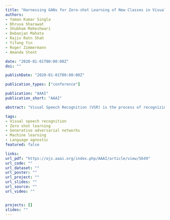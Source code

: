 ```yaml
---
title: "Harnessing GANs for Zero-shot Learning of New Classes in Visual Speech Recognition"
authors:
- Yaman Kumar Singla
- Dhruva Sharawat
- Shubham Maheshwari
- Debanjan Mahata
- Rajiv Ratn Shah
- Yifang Yin
- Roger Zimmermann
- Amanda Stent

date: "2020-01-01T00:00:00Z"
doi: ""

publishDate: "2020-01-01T00:00:00Z"

publication_types: ["conference"]

publication: "AAAI"
publication_short: "AAAI"

abstract: "Visual Speech Recognition (VSR) is the process of recognizing or interpreting speech by watching the lip movements of the speaker. Recent machine learning based approaches model VSR as a classification problem; however, the scarcity of training data leads to error-prone systems with very low accuracies in predicting unseen classes. To solve this problem, we present a novel approach to zero-shot learning by generating new classes using Generative Adversarial Networks (GANs), and show how the addition of unseen class samples increases the accuracy of a VSR system by a significant margin of 27% and allows it to handle speaker-independent out-of-vocabulary phrases. We also show that our models are language agnostic and therefore capable of seamlessly generating, using English training data, videos for a new language (Hindi). To the best of our knowledge, this is the first work to show empirical evidence of the use of GANs for generating training samples of unseen classes in the domain of VSR, hence facilitating zero-shot learning. We make the added videos for new classes publicly available along with our code."

tags:
- Visual speech recognition
- Zero shot learning
- Generative adversarial networks
- Machine learning
- Language agnostic
featured: false

links:
url_pdf: "https://ojs.aaai.org/index.php/AAAI/article/view/5649"
url_code: ""
url_dataset: ""
url_poster: ""
url_project: ""
url_slides: ""
url_source: ""
url_video: ""


projects: []
slides: ""
---
```


